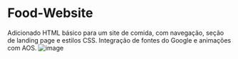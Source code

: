 # Food-Website
Adicionado HTML básico para um site de comida, com navegação, seção de landing page e estilos CSS. Integração de fontes do Google e animações com AOS.
![image](https://github.com/Johnwesleysousa/Food-Website/assets/148167973/cfef33be-d56a-46c2-b8a7-d385581b466d)

